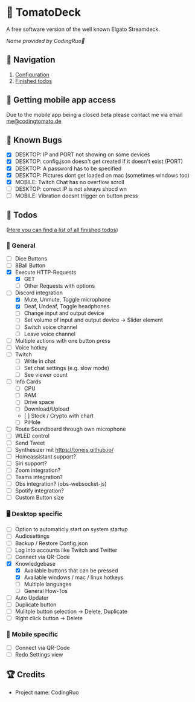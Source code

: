 # 🍅 TomatoDeck
A free software version of the well known Elgato Streamdeck.

*Name provided by CodingRuo💙*

## 🥝 Navigation
1. [Configuration](docs/configuration.md)
2. [Finished todos](docs/finished_todos.md)

## 🥥 Getting mobile app access
Due to the mobile app being a closed beta please contact me via email [me@codingtomato.de](mailto:me@codingtomato.de)

## 🐞 Known Bugs
- [x] DESKTOP: IP and PORT not showing on some devices
- [x] DESKTOP: config.json doesn't get created if it doesn't exist (PORT)
- [x] DESKTOP: A password has to be specified
- [x] DESKTOP: Pictures dont get loaded on mac (sometimes windows too)
- [x] MOBILE: Twitch Chat has no overflow scroll
- [ ] DESKTOP: correct IP is not always shocd wn
- [ ] MOBILE: Vibration doesnt trigger on button press

## 💪 Todos
([Here you can find a list of all finished todos](docs/finished_todos.md))
### 📄 General
- [ ] Dice Buttons
- [ ] 8Ball Button
- [x] Execute HTTP-Requests
  - [x] GET
  - [ ] Other Requests with options
- [ ] Discord integration
  - [x] Mute, Unmute, Toggle microphone
  - [x] Deaf, Undeaf, Toggle headphones
  - [ ] Change input and output device
  - [ ] Set volume of input and output device -> Slider element
  - [ ] Switch voice channel
  - [ ] Leave voice channel
- [ ] Multiple actions with one button press
- [ ] Voice hotkey
- [ ] Twitch
  - [ ] Write in chat
  - [ ] Set chat settings (e.g. slow mode)
  - [ ] See viewer count
- [ ] Info Cards
  - [ ] CPU
  - [ ] RAM
  - [ ] Drive space
  - [ ] Download/Upload
  - [ ] Stock / Crypto with chart
  - [ ] PiHole
- [ ] Route Soundboard through own microphone
- [ ] WLED control
- [ ] Send Tweet
- [ ] Synthesizer mit https://tonejs.github.io/
- [ ] Homeassistant support?
- [ ] Siri support?
- [ ] Zoom integration?
- [ ] Teams integration?
- [ ] Obs integration? (obs-websocket-js)
- [ ] Spotify integration?
- [ ] Custom Button size

### 🖥️ Desktop specific
- [ ] Option to automaticly start on system startup
- [ ] Audiosettings
- [ ] Backup / Restore Config.json
- [ ] Log into accounts like Twitch and Twitter
- [ ] Connect via QR-Code
- [x] Knowledgebase
  - [x] Available buttons that can be pressed
  - [x] Available windows / mac / linux hotkeys
  - [ ] Multiple languages
  - [ ] General How-Tos
- [ ] Auto Updater
- [ ] Duplicate button
- [ ] Mulitple button selection -> Delete, Duplicate
- [ ] Right click button -> Delete

### 📱 Mobile specific
- [ ] Connect via QR-Code
- [ ] Redo Settings view

## 🏆 Credits
- Project name: CodingRuo
